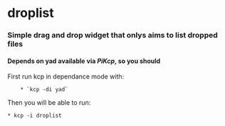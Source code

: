 # droplist

### Simple drag and drop widget that onlys aims to list dropped files

#### Depends on **yad** available via *PiKcp*, so you should

First run kcp in dependance mode with: 
```
    * `kcp -di yad`
```
Then you will be able to run:

    * kcp -i droplist
